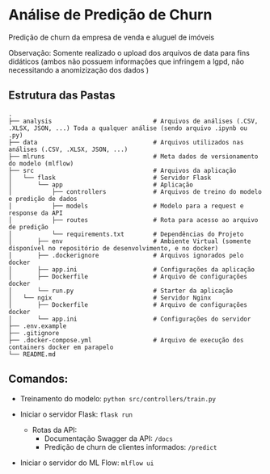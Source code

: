 # Análise de Predição de Churn
Predição de churn da empresa de venda e aluguel de imóveis

Observação: Somente realizado o upload dos arquivos de data para fins didáticos (ambos não possuem informações que infringem a lgpd, não necessitando
a anomizização dos dados
) 

Estrutura das Pastas
----
```
.
├── analysis                            # Arquivos de análises (.CSV, .XLSX, JSON, ...) Toda a qualquer análise (sendo arquivo .ipynb ou .py) 
├── data                                # Arquivos utilizados nas análises (.CSV, .XLSX, JSON, ...)
├── mlruns                              # Meta dados de versionamento do modelo (mlflow)
├── src                                 # Arquivos da aplicação
│   └── flask                           # Servidor Flask
│       └── app                         # Aplicação 
│           ├── controllers             # Arquivos de treino do modelo e predição de dados
│           ├── models                  # Modelo para a request e response da API
│           ├── routes                  # Rota para acesso ao arquivo de predição
│           └── requirements.txt        # Dependências do Projeto
│       ├── env                         # Ambiente Virtual (somente disponível no repositório de desenvolvimento, e no docker)
│       ├── .dockerignore               # Arquivos ignorados pelo docker
│       ├── app.ini                     # Configurações da aplicação
│       ├── Dockerfile                  # Arquivo de configurações docker
│       └── run.py                      # Starter da aplicação
│   └── ngix                            # Servidor Nginx
│       ├── Dockerfile                  # Arquivo de configurações docker 
│       └── app.ini                     # Configurações do servidor
├── .env.example
├── .gitignore
├── .docker-compose.yml                 # Arquivo de execução dos containers docker em parapelo
└── README.md

```    

Comandos:
----
- Treinamento do modelo: `python src/controllers/train.py`

- Iniciar o servidor Flask: `flask run`
    - Rotas da API:
        - Documentação Swagger da API: `/docs`
        - Predição de churn de clientes informados: `/predict`

- Iniciar o servidor do ML Flow: `mlflow ui`
